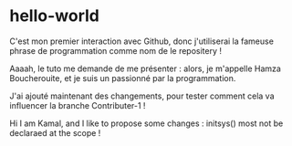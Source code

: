 # hello-world
C'est mon premier interaction avec Github, donc j'utiliserai la fameuse phrase de programmation comme nom de le repositery !

Aaaah, le tuto me demande de me présenter : alors, je m'appelle Hamza Boucherouite, et je suis un passionné par la programmation.

J'ai ajouté maintenant des changements, pour tester comment cela va influencer la branche Contributer-1 !

Hi I am Kamal, and I like to propose some changes : initsys() most not be declaraed at the scope !
